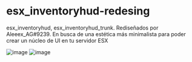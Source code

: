 # esx_inventoryhud-redesing
esx_inventoryhud, esx_inventoryhud_trunk. Rediseñados por Aleeex_AG#9239. En busca de una estética más minimalista para poder crear un núcleo de UI en tu servidor ESX

![image](https://user-images.githubusercontent.com/91369659/180641560-bf68f1df-6455-4c7b-a04c-8c632b223209.png)
![image](https://user-images.githubusercontent.com/91369659/180641565-52521e66-d1da-4ed9-b641-883112dbcff8.png)
